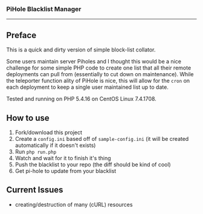 ### PiHole Blacklist Manager
-----------------------------------

## Preface
This is a quick and dirty version of simple block-list collator. 

Some users maintain server Piholes and I thought this would be a nice challenge for some simple PHP code to create one list that all their remote deployments can pull from (essentially to cut down on maintenance). While the teleporter function ality of PiHole is nice, this will allow for the `cron` on each deployment to keep a single user maintained list up to date. 

Tested and running on PHP 5.4.16 on CentOS Linux 7.4.1708. 

## How to use
 1. Fork/download this project
 2. Create a `config.ini` based off of `sample-config.ini` (it will be created automatically if it doesn't exists)
 3. Run `php run.php`
 4. Watch and wait for it to finish it's thing
 5. Push the blacklist to your repo (the diff should be kind of cool)
 6. Get pi-hole to update from your blacklist

## Current Issues
 - creating/destruction of many (cURL) resources
